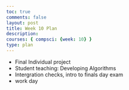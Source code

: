 ```yaml
---
toc: true
comments: false
layout: post
title: Week 10 Plan
description: 
courses: { compsci: {week: 10} }
type: plan
---
```


- Final Individual project
- Student teaching: Developing Algorithms
- Intergration checks, intro to finals day exam
- work day
